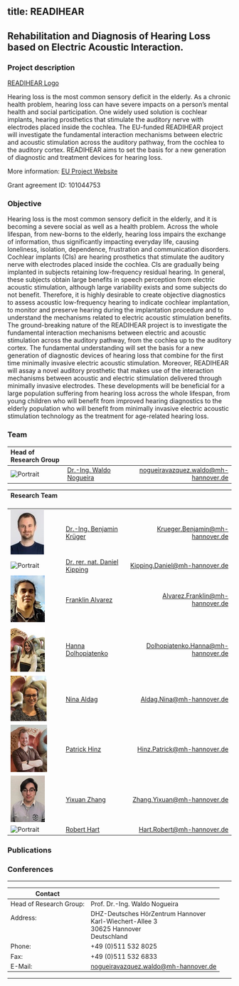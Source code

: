 title: READIHEAR
---

## Rehabilitation and Diagnosis of Hearing Loss based on Electric Acoustic Interaction. 

### Project description

[READIHEAR Logo](https://www.vianna.de/01_workgroups/nogueira/READIHEAR/Readihear.png)

Hearing loss is the most common sensory deficit in the elderly. As a chronic health problem, hearing loss can have severe impacts on a person’s mental health and social participation. One widely used solution is cochlear implants, hearing prosthetics that stimulate the auditory nerve with electrodes placed inside the cochlea. The EU-funded READIHEAR project will investigate the fundamental interaction mechanisms between electric and acoustic stimulation across the auditory pathway, from the cochlea to the auditory cortex. READIHEAR aims to set the basis for a new generation of diagnostic and treatment devices for hearing loss.

More information: [EU Project Website](https://cordis.europa.eu/project/id/101044753)

Grant agreement ID: 101044753

### Objective
Hearing loss is the most common sensory deficit in the elderly, and it is becoming a severe social as well as a health problem. Across the whole lifespan, from new-borns to the elderly, hearing loss impairs the exchange of information, thus significantly impacting everyday life, causing loneliness, isolation, dependence, frustration and communication disorders. Cochlear implants (CIs) are hearing prosthetics that stimulate the auditory nerve with electrodes placed inside the cochlea. CIs are gradually being implanted in subjects retaining low-frequency residual hearing. In general, these subjects obtain large benefits in speech perception from electric acoustic stimulation, although large variability exists and some subjects do not benefit. Therefore, it is highly desirable to create objective diagnostics to assess acoustic low-frequency hearing to indicate cochlear implantation, to monitor and preserve hearing during the implantation procedure and to understand the mechanisms related to electric acoustic stimulation benefits.
The ground-breaking nature of the READIHEAR project is to investigate the fundamental interaction mechanisms between electric and acoustic stimulation across the auditory pathway, from the cochlea up to the auditory cortex. The fundamental understanding will set the basis for a new generation of diagnostic devices of hearing loss that combine for the first time minimally invasive electric acoustic stimulation. Moreover, READIHEAR will assay a novel auditory prosthetic that makes use of the interaction mechanisms between acoustic and electric stimulation delivered through minimally invasive electrodes. These developments will be beneficial for a large population suffering from hearing loss across the whole lifespan, from young children who will benefit from improved hearing diagnostics to the elderly population who will benefit from minimally invasive electric acoustic stimulation technology as the treatment for age-related hearing loss.

### Team
| Head of Research Group | &nbsp; &nbsp; &nbsp; &nbsp; &nbsp; &nbsp; &nbsp; &nbsp; &nbsp; &nbsp; &nbsp; &nbsp; &nbsp; &nbsp; &nbsp; &nbsp; &nbsp; &nbsp; &nbsp; &nbsp; &nbsp; &nbsp; | &nbsp; &nbsp; &nbsp; &nbsp; &nbsp; &nbsp; &nbsp; &nbsp; &nbsp; &nbsp; &nbsp; &nbsp; &nbsp; &nbsp; &nbsp; &nbsp; &nbsp; &nbsp; &nbsp; &nbsp; &nbsp; &nbsp; &nbsp; &nbsp; &nbsp; &nbsp; &nbsp; &nbsp; &nbsp; &nbsp; &nbsp; &nbsp; &nbsp; &nbsp; &nbsp; |
| :----------------------------------- | :------------------------------------------------------------------------------------------------- | -------------------------------------: |
| ![Portrait](staff/Nogueiraklein.jpg) | [Dr.-Ing. Waldo Nogueira](https://vianna.de/01_workgroups/nogueira/staff/a_nogueira.html)          | <nogueiravazquez.waldo@mh-hannover.de> |

| Research Team &nbsp; &nbsp; &nbsp; &nbsp; &nbsp; &nbsp; &nbsp; &nbsp; | &nbsp; &nbsp; &nbsp; &nbsp; &nbsp; &nbsp; &nbsp; &nbsp; &nbsp; &nbsp; &nbsp; &nbsp; &nbsp; &nbsp; &nbsp; &nbsp; &nbsp; &nbsp; &nbsp; &nbsp; &nbsp; &nbsp; | &nbsp; &nbsp; &nbsp; &nbsp; &nbsp; &nbsp; &nbsp; &nbsp; &nbsp; &nbsp; &nbsp; &nbsp; &nbsp; &nbsp; &nbsp; &nbsp; &nbsp; &nbsp; &nbsp; &nbsp; &nbsp; &nbsp; &nbsp; &nbsp; &nbsp; &nbsp; &nbsp; &nbsp; &nbsp; &nbsp; &nbsp; &nbsp; &nbsp; &nbsp; &nbsp; |
| :----------------------------------- | :------------------------------------------------------------------------------------------------- | -------------------------------------: |
| ![Portrait](staff/Krueger6.jpg)      | [Dr.-Ing. Benjamin Krüger](https://www.vianna.de/01_workgroups/nogueira/staff/benjamin.html)       | <Krueger.Benjamin@mh-hannover.de>      |
| ![Portrait](staff/Alrutz.jpg)	       | [Dr. rer. nat. Daniel Kipping](https://vianna.uber.space/01_workgroups/nogueira/staff/daniel.html) | <Kipping.Daniel@mh-hannover.de>	       |
| ![Portrait](staff/franklin.jpg)	     | [Franklin Alvarez ](https://vianna.de/01_workgroups/nogueira/staff/franklin.html)                  | <Alvarez.Franklin@mh-hannover.de>	     |
| ![Portrait](staff/Hanna.jpeg)	       | [Hanna Dolhopiatenko](https://vianna.uber.space/01_workgroups/nogueira/staff/hanna.html)           | <Dolhopiatenko.Hanna@mh-hannover.de>   |
| ![Portrait](staff/Nina.jpg)	         | [Nina Aldag](https://vianna.uber.space/01_workgroups/nogueira/staff/nina.html)                     | <Aldag.Nina@mh-hannover.de>            |
| ![Portrait](staff/patrickSmall.jpg)	 | [Patrick Hinz](https://vianna.de/01_workgroups/nogueira/staff/patrick.html)	                      | <Hinz.Patrick@mh-hannover.de>          |
| ![Portrait](staff/zhang.jpg)      	 | [Yixuan Zhang](https://vianna.de/01_workgroups/nogueira/staff/zhang.html)	                        | <Zhang.Yixuan@mh-hannover.de>          |
| ![Portrait](staff/empty.jpg)	       | [Robert Hart](https://vianna.de/01_workgroups/nogueira/staff/hart.html)	                          | <Hart.Robert@mh-hannover.de>           |



### Publications


### Conferences

---

| Contact                 |                            |
| ------------------------|--------------------------- |
| Head of Research Group:<br>          | Prof. Dr.-Ing. Waldo Nogueira|
| Address: <br><br><br>   | DHZ-Deutsches HörZentrum Hannover<br> Karl-Wiechert-Allee 3 <br> 30625 Hannover <br> Deutschland |
| Phone:                  | +49 (0)511 532 8025 |
| Fax:                    | +49 (0)511 532 6833 |
| E-Mail:                 |<nogueiravazquez.waldo@mh-hannover.de>|


---


